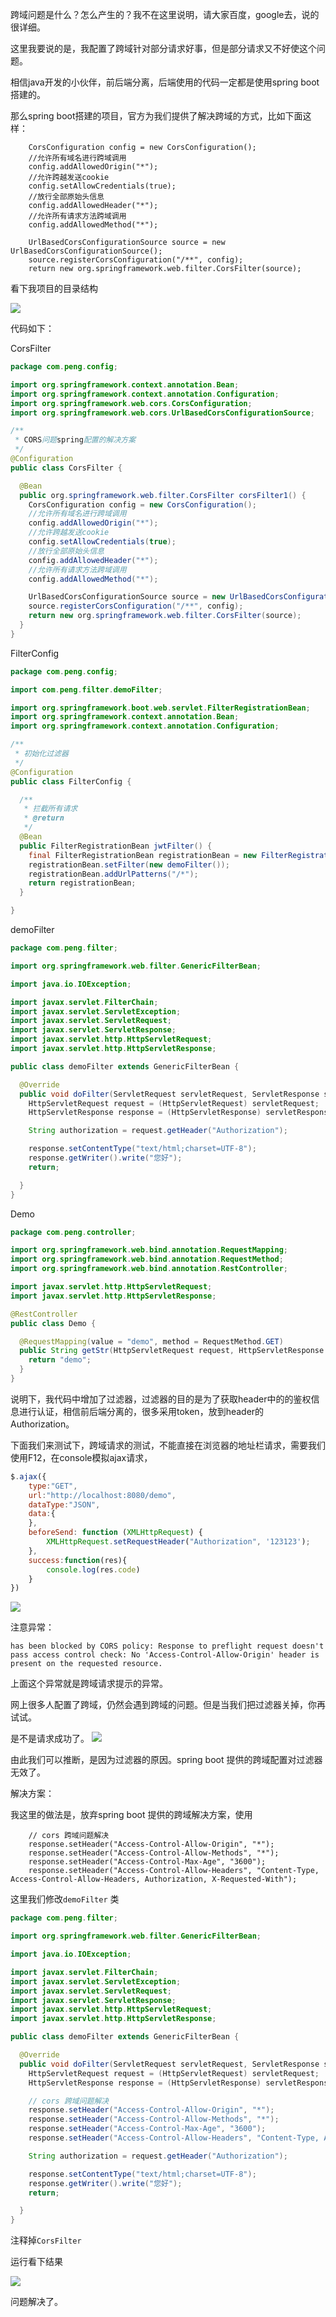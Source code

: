 跨域问题是什么？怎么产生的？我不在这里说明，请大家百度，google去，说的很详细。

这里我要说的是，我配置了跨域针对部分请求好事，但是部分请求又不好使这个问题。

相信java开发的小伙伴，前后端分离，后端使用的代码一定都是使用spring boot搭建的。

那么spring boot搭建的项目，官方为我们提供了解决跨域的方式，比如下面这样：

```
    CorsConfiguration config = new CorsConfiguration();
    //允许所有域名进行跨域调用
    config.addAllowedOrigin("*");
    //允许跨越发送cookie
    config.setAllowCredentials(true);
    //放行全部原始头信息
    config.addAllowedHeader("*");
    //允许所有请求方法跨域调用
    config.addAllowedMethod("*");

    UrlBasedCorsConfigurationSource source = new UrlBasedCorsConfigurationSource();
    source.registerCorsConfiguration("/**", config);
    return new org.springframework.web.filter.CorsFilter(source);

```

看下我项目的目录结构

![](http://img.gaopeng0071.cn/20200607144632.png)

代码如下：

CorsFilter
```java
package com.peng.config;

import org.springframework.context.annotation.Bean;
import org.springframework.context.annotation.Configuration;
import org.springframework.web.cors.CorsConfiguration;
import org.springframework.web.cors.UrlBasedCorsConfigurationSource;

/**
 * CORS问题spring配置的解决方案
 */
@Configuration
public class CorsFilter {

  @Bean
  public org.springframework.web.filter.CorsFilter corsFilter1() {
    CorsConfiguration config = new CorsConfiguration();
    //允许所有域名进行跨域调用
    config.addAllowedOrigin("*");
    //允许跨越发送cookie
    config.setAllowCredentials(true);
    //放行全部原始头信息
    config.addAllowedHeader("*");
    //允许所有请求方法跨域调用
    config.addAllowedMethod("*");

    UrlBasedCorsConfigurationSource source = new UrlBasedCorsConfigurationSource();
    source.registerCorsConfiguration("/**", config);
    return new org.springframework.web.filter.CorsFilter(source);
  }
}

```


FilterConfig

```java
package com.peng.config;

import com.peng.filter.demoFilter;

import org.springframework.boot.web.servlet.FilterRegistrationBean;
import org.springframework.context.annotation.Bean;
import org.springframework.context.annotation.Configuration;

/**
 * 初始化过滤器
 */
@Configuration
public class FilterConfig {

  /**
   * 拦截所有请求
   * @return
   */
  @Bean
  public FilterRegistrationBean jwtFilter() {
    final FilterRegistrationBean registrationBean = new FilterRegistrationBean();
    registrationBean.setFilter(new demoFilter());
    registrationBean.addUrlPatterns("/*");
    return registrationBean;
  }

}

```

demoFilter

```java
package com.peng.filter;

import org.springframework.web.filter.GenericFilterBean;

import java.io.IOException;

import javax.servlet.FilterChain;
import javax.servlet.ServletException;
import javax.servlet.ServletRequest;
import javax.servlet.ServletResponse;
import javax.servlet.http.HttpServletRequest;
import javax.servlet.http.HttpServletResponse;

public class demoFilter extends GenericFilterBean {

  @Override
  public void doFilter(ServletRequest servletRequest, ServletResponse servletResponse, FilterChain filterChain) throws IOException, ServletException {
    HttpServletRequest request = (HttpServletRequest) servletRequest;
    HttpServletResponse response = (HttpServletResponse) servletResponse;

    String authorization = request.getHeader("Authorization");

    response.setContentType("text/html;charset=UTF-8");
    response.getWriter().write("您好");
    return;

  }
}

```

Demo

```java
package com.peng.controller;

import org.springframework.web.bind.annotation.RequestMapping;
import org.springframework.web.bind.annotation.RequestMethod;
import org.springframework.web.bind.annotation.RestController;

import javax.servlet.http.HttpServletRequest;
import javax.servlet.http.HttpServletResponse;

@RestController
public class Demo {

  @RequestMapping(value = "demo", method = RequestMethod.GET)
  public String getStr(HttpServletRequest request, HttpServletResponse response) {
    return "demo";
  }
}

```

说明下，我代码中增加了过滤器，过滤器的目的是为了获取header中的的鉴权信息进行认证，相信前后端分离的，很多采用token，放到header的Authorization。

下面我们来测试下，跨域请求的测试，不能直接在浏览器的地址栏请求，需要我们使用F12，在console模拟ajax请求，

```js
$.ajax({
    type:"GET",
    url:"http://localhost:8080/demo",
    dataType:"JSON",
    data:{
    },
    beforeSend: function (XMLHttpRequest) {
        XMLHttpRequest.setRequestHeader("Authorization", '123123');
    },
    success:function(res){
        console.log(res.code)
    }
})
```

![](http://img.gaopeng0071.cn/20200607144653.png)

注意异常：

`has been blocked by CORS policy: Response to preflight request doesn't pass access control check: No 'Access-Control-Allow-Origin' header is present on the requested resource.`

上面这个异常就是跨域请求提示的异常。

网上很多人配置了跨域，仍然会遇到跨域的问题。但是当我们把过滤器关掉，你再试试。

是不是请求成功了。
![](http://img.gaopeng0071.cn/20200607144733.png)

由此我们可以推断，是因为过滤器的原因。spring boot 提供的跨域配置对过滤器无效了。

解决方案：

我这里的做法是，放弃spring boot 提供的跨域解决方案，使用

```
    // cors 跨域问题解决
    response.setHeader("Access-Control-Allow-Origin", "*");
    response.setHeader("Access-Control-Allow-Methods", "*");
    response.setHeader("Access-Control-Max-Age", "3600");
    response.setHeader("Access-Control-Allow-Headers", "Content-Type, Access-Control-Allow-Headers, Authorization, X-Requested-With");

```

这里我们修改`demoFilter` 类

```java
package com.peng.filter;

import org.springframework.web.filter.GenericFilterBean;

import java.io.IOException;

import javax.servlet.FilterChain;
import javax.servlet.ServletException;
import javax.servlet.ServletRequest;
import javax.servlet.ServletResponse;
import javax.servlet.http.HttpServletRequest;
import javax.servlet.http.HttpServletResponse;

public class demoFilter extends GenericFilterBean {

  @Override
  public void doFilter(ServletRequest servletRequest, ServletResponse servletResponse, FilterChain filterChain) throws IOException, ServletException {
    HttpServletRequest request = (HttpServletRequest) servletRequest;
    HttpServletResponse response = (HttpServletResponse) servletResponse;

    // cors 跨域问题解决
    response.setHeader("Access-Control-Allow-Origin", "*");
    response.setHeader("Access-Control-Allow-Methods", "*");
    response.setHeader("Access-Control-Max-Age", "3600");
    response.setHeader("Access-Control-Allow-Headers", "Content-Type, Access-Control-Allow-Headers, Authorization, X-Requested-With");

    String authorization = request.getHeader("Authorization");

    response.setContentType("text/html;charset=UTF-8");
    response.getWriter().write("您好");
    return;

  }
}

```

注释掉`CorsFilter`

运行看下结果

![](http://img.gaopeng0071.cn/20200607145118.png)

问题解决了。